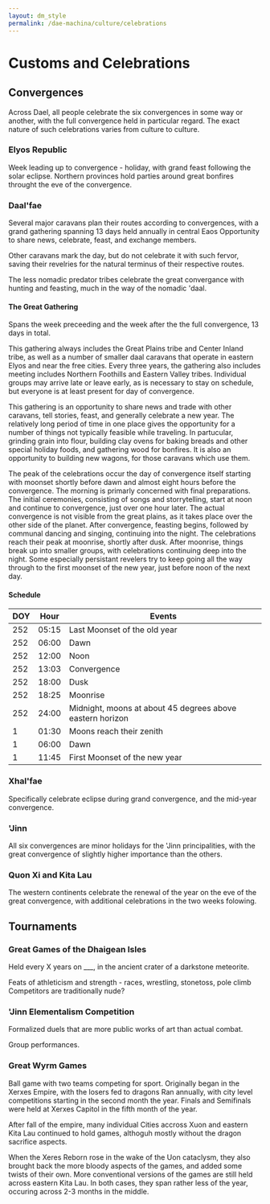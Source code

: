 ```yaml
---
layout: dm_style
permalink: /dae-machina/culture/celebrations
---
```


# Customs and Celebrations

## Convergences

Across Dael, all people celebrate the six convergences in some way or another, with the full convergence held in particular regard. 
The exact nature of such celebrations varies from culture to culture.

### Elyos Republic

Week leading up to convergence - holiday, with grand feast following the solar eclipse.
Northern provinces hold parties around great bonfires throught the eve of the convergence.


### Daal'fae

Several major caravans plan their routes according to convergences, with a grand gathering spanning 13 days held annually in central Eaos
Opportunity to share news, celebrate, feast, and exchange members.

Other caravans mark the day, but do not celebrate it with such fervor, saving their revelries for the natural terminus of their respective routes.

The less nomadic predator tribes celebrate the great convergance with hunting and feasting, much in the way of the nomadic 'daal.

#### The Great Gathering

Spans the week preceeding and the week after the the full convergence, 13 days in total. 

This gathering always includes the Great Plains tribe and Center Inland tribe, as well as a number of smaller daal caravans that operate in eastern Elyos and near the free cities.
Every three years, the gathering also includes meeting includes Northern Foothills and Eastern Valley tribes. Individual groups may arrive late or leave early, as is necessary to stay on schedule, 
but everyone is at least present for day of convergence.

This gathering is an opportunity to share news and trade with other caravans, tell stories, feast, and generally celebrate a new year.
The relatively long period of time in one place gives the opportunity for a number of things not typically feasible while traveling.
In partucular, grinding grain into flour, building clay ovens for baking breads and other special holiday foods, and gathering wood for bonfires.
It is also an opportunity to building new wagons, for those caravans which use them.

The peak of the celebrations occur the day of convergence itself starting with moonset shortly before dawn and almost eight hours before the convergence.
The morning is primarly concerned with final preparations. The initial ceremonies, consisting of songs and storrytelling, start at noon and continue to convergence, just over one hour later.
The actual convergence is not visible from the great plains, as it takes place over the other side of the planet.
After convergence, feasting begins, followed by communal dancing and singing, continuing into the night. The celebrations reach their peak at moonrise, shortly after dusk. 
After moonrise, things break up into smaller groups, with celebrations continuing deep into the night.
Some especially persistant revelers try to keep going all the way through to the first moonset of the new year, just before noon of the next day.

#### Schedule

| DOY | Hour  | Events                           |
|-----|-------|----------------------------------|
| 252 | 05:15 | Last Moonset of the old year     |
| 252 | 06:00 | Dawn                             |
| 252 | 12:00 | Noon                             |
| 252 | 13:03 | Convergence                      |
| 252 | 18:00 | Dusk                             |
| 252 | 18:25 | Moonrise                         |
| 252 | 24:00 | Midnight, moons at about 45 degrees above eastern horizon |
|   1 | 01:30 | Moons reach their zenith         |
|   1 | 06:00 | Dawn                             |
|   1 | 11:45 | First Moonset of the new year    |

### Xhal'fae

Specifically celebrate eclipse during grand convergence, and the mid-year convergence.

### 'Jinn

All six convergences are minor holidays for the 'Jinn principalities, with the great convergence of slightly higher importance than the others.


### Quon Xi and Kita Lau

The western continents celebrate the renewal of the year on the eve of the great convergence, with additional celebrations in the two weeks folowing.

## Tournaments

### Great Games of the Dhaigean Isles

Held every X years on ___, in the ancient crater of a darkstone meteorite.

Feats of athleticism and strength - races, wrestling, stonetoss, pole climb
Competitors are traditionally nude?

### 'Jinn Elementalism Competition

Formalized duels that are more public works of art than actual combat.

Group performances.


### Great Wyrm Games

Ball game with two teams competing for sport. Originally began in the Xerxes Empire, with the losers fed to dragons
Ran annually, with city level competitions starting in the second month the year.
Finals and Semifinals were held at Xerxes Capitol in the fifth month of the year.

After fall of the empire, many individual Cities accross Xuon and eastern Kita Lau continued to hold games, althoguh mostly without the dragon sacrifice aspects.

When the Xeres Reborn rose in the wake of the Uon cataclysm, they also brought back the more bloody aspects of the games, and added some twists of their own.
More conventional versions of the games are still held across eastern Kita Lau. In both cases, they span rather less of the year, occuring across 2-3 months in the middle.
